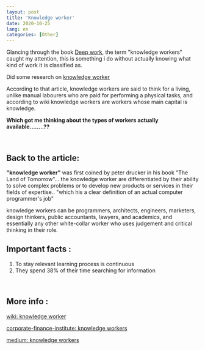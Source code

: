 ```yaml
---
layout: post
title: 'Knowledge worker'
date: 2020-10-25
lang: en
categories: [Other]
---
```



Glancing through the book [Deep work](https://www.amazon.com/gp/product/1455586692/ref=as_li_tl?ie=UTF8&camp=1789&creative=9325&creativeASIN=1455586692&linkCode=as2&tag=daveads-20&linkId=383da9e80b4b22401dcdef4c58418841), the term "knowledge workers" caught my attention, this is something i do without actually knowing what kind of work it is classified as.

Did some research on [knowledge worker](https://corporatefinanceinstitute.com/resources/knowledge/other/knowledge-workers/)

According to that article, knowledge workers are said to think for a living, unlike manual labourers who are paid for performing a physical tasks, and according to wiki knowledge workers are workers whose main capital is knowledge.

**Which got me thinking about the types of workers actually available........??**


<br>

## Back to the article:

**"knowledge worker"** was first coined by peter drucker in
his book "The Land of Tomorrow"...  the knowledge worker are differentiated by their ability to solve complex problems or to develop new products or services in their fields of expertise.. "which his a clear definition of an actual computer programmer's job"


knowledge workers can be programmers, architects, engineers, marketers, design thinkers, public accountants, lawyers, and academics, and essentially any other white-collar worker who uses judgement and critical thinking in their role.
 

## Important facts :

1. To stay relevant learning process is continuous
2. They spend 38% of their time searching for information
<br>

## More info :

[wiki: knowledge worker](https://en.wikipedia.org/wiki/Knowledge_worker)

[corporate-finance-institute: knowledge workers](https://corporatefinanceinstitute.com/resources/knowledge/other/knowledge-workers/)

[medium: knowledge workers](https://medium.com/snipply/knowledge-workers-information-life-cycles-and-content-silos-oh-my-a4263eed427)


